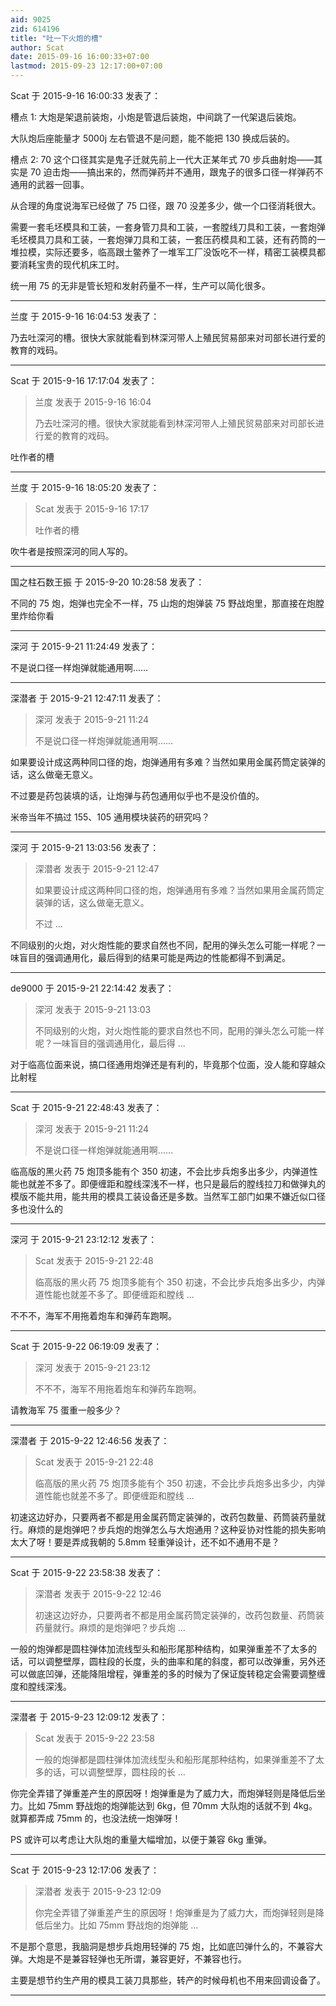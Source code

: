 ```yaml
---
aid: 9025
zid: 614196
title: "吐一下火炮的槽"
author: Scat
date: 2015-09-16 16:00:33+07:00
lastmod: 2015-09-23 12:17:00+07:00
---
```


Scat 于 2015-9-16 16:00:33 发表了：

槽点 1: 大炮是架退前装炮，小炮是管退后装炮，中间跳了一代架退后装炮。

大队炮后座能量才 5000j 左右管退不是问题，能不能把 130 换成后装的。

槽点 2: 70 这个口径其实是鬼子迁就先前上一代大正某年式 70 步兵曲射炮——其实是 70 迫击炮——搞出来的，然而弹药并不通用，跟鬼子的很多口径一样弹药不通用的武器一回事。

从合理的角度说海军已经做了 75 口径，跟 70 没差多少，做一个口径消耗很大。

需要一套毛坯模具和工装，一套身管刀具和工装，一套膛线刀具和工装，一套炮弹毛坯模具刀具和工装，一套炮弹刀具和工装，一套压药模具和工装，还有药筒的一堆拉模，实际还要多，临高跟土鳖养了一堆军工厂没饭吃不一样，精密工装模具都要消耗宝贵的现代机床工时。

统一用 75 的无非是管长短和发射药量不一样，生产可以简化很多。

---

兰度 于 2015-9-16 16:04:53 发表了：

乃去吐深河的槽。很快大家就能看到林深河带人上殖民贸易部来对司部长进行爱的教育的戏码。

---

Scat 于 2015-9-16 17:17:04 发表了：

> 兰度 发表于 2015-9-16 16:04
>
> 乃去吐深河的槽。很快大家就能看到林深河带人上殖民贸易部来对司部长进行爱的教育的戏码。

吐作者的槽

---

兰度 于 2015-9-16 18:05:20 发表了：

> Scat 发表于 2015-9-16 17:17
>
> 吐作者的槽

吹牛者是按照深河的同人写的。

---

国之柱石数王振 于 2015-9-20 10:28:58 发表了：

不同的 75 炮，炮弹也完全不一样，75 山炮的炮弹装 75 野战炮里，那直接在炮膛里炸给你看

---

深河 于 2015-9-21 11:24:49 发表了：

不是说口径一样炮弹就能通用啊……

---

深潜者 于 2015-9-21 12:47:11 发表了：

> 深河 发表于 2015-9-21 11:24
>
> 不是说口径一样炮弹就能通用啊……

如果要设计成这两种同口径的炮，炮弹通用有多难？当然如果用金属药筒定装弹的话，这么做毫无意义。

不过要是药包装填的话，让炮弹与药包通用似乎也不是没价值的。

米帝当年不搞过 155、105 通用模块装药的研究吗？

---

深河 于 2015-9-21 13:03:56 发表了：

> 深潜者 发表于 2015-9-21 12:47
>
> 如果要设计成这两种同口径的炮，炮弹通用有多难？当然如果用金属药筒定装弹的话，这么做毫无意义。
>
> 不过 ...

不同级别的火炮，对火炮性能的要求自然也不同，配用的弹头怎么可能一样呢？一味盲目的强调通用化，最后得到的结果可能是两边的性能都得不到满足。

---

de9000 于 2015-9-21 22:14:42 发表了：

> 深河 发表于 2015-9-21 13:03
>
> 不同级别的火炮，对火炮性能的要求自然也不同，配用的弹头怎么可能一样呢？一味盲目的强调通用化，最后得 ...

对于临高位面来说，搞口径通用炮弹还是有利的，毕竟那个位面，没人能和穿越众比射程

---

Scat 于 2015-9-21 22:48:43 发表了：

> 深河 发表于 2015-9-21 11:24
>
> 不是说口径一样炮弹就能通用啊……

临高版的黑火药 75 炮顶多能有个 350 初速，不会比步兵炮多出多少，内弹道性能也就差不多了。即便缠距和膛线深浅不一样，也只是最后的膛线拉刀和做弹丸的模版不能共用，能共用的模具工装设备还是多数。当然军工部门如果不嫌近似口径多也没什么的

---

深河 于 2015-9-21 23:12:12 发表了：

> Scat 发表于 2015-9-21 22:48
>
> 临高版的黑火药 75 炮顶多能有个 350 初速，不会比步兵炮多出多少，内弹道性能也就差不多了。即便缠距和膛线 ...

不不不，海军不用拖着炮车和弹药车跑啊。

---

Scat 于 2015-9-22 06:19:09 发表了：

> 深河 发表于 2015-9-21 23:12
>
> 不不不，海军不用拖着炮车和弹药车跑啊。

请教海军 75 蛋重一般多少？

---

深潜者 于 2015-9-22 12:46:56 发表了：

> Scat 发表于 2015-9-21 22:48
>
> 临高版的黑火药 75 炮顶多能有个 350 初速，不会比步兵炮多出多少，内弹道性能也就差不多了。即便缠距和膛线 ...

初速这边好办，只要两者不都是用金属药筒定装弹的，改药包数量、药筒装药量就行。麻烦的是炮弹吧？步兵炮的炮弹怎么与大炮通用？这种妥协对性能的损失影响太大了呀！要是弄成我朝的 5.8mm 轻重弹设计，还不如不通用不是？

---

Scat 于 2015-9-22 23:58:38 发表了：

> 深潜者 发表于 2015-9-22 12:46
>
> 初速这边好办，只要两者不都是用金属药筒定装弹的，改药包数量、药筒装药量就行。麻烦的是炮弹吧？步兵炮 ...

一般的炮弹都是圆柱弹体加流线型头和船形尾那种结构，如果弹重差不了太多的话，可以调整壁厚，圆柱段的长度，头的曲率和尾的斜度，都可以改弹重，另外还可以做底凹弹，还能降阻增程，弹重差的多的时候为了保证旋转稳定会需要调整缠度和膛线深浅。

---

深潜者 于 2015-9-23 12:09:12 发表了：

> Scat 发表于 2015-9-22 23:58
>
> 一般的炮弹都是圆柱弹体加流线型头和船形尾那种结构，如果弹重差不了太多的话，可以调整壁厚，圆柱段的长 ...

你完全弄错了弹重差产生的原因呀！炮弹重是为了威力大，而炮弹轻则是降低后坐力。比如 75mm 野战炮的炮弹能达到 6kg，但 70mm 大队炮的话就不到 4kg。就算都弄成 75mm 的，也没法统一炮弹呀！

PS 或许可以考虑让大队炮的重量大幅增加，以便于兼容 6kg 重弹。

---

Scat 于 2015-9-23 12:17:06 发表了：

> 深潜者 发表于 2015-9-23 12:09
>
> 你完全弄错了弹重差产生的原因呀！炮弹重是为了威力大，而炮弹轻则是降低后坐力。比如 75mm 野战炮的炮弹能 ...

不是那个意思，我脑洞是想步兵炮用轻弹的 75 炮，比如底凹弹什么的，不兼容大弹。大炮是不是兼容轻弹也无所谓，兼容更好，不兼容也行。

主要是想节约生产用的模具工装刀具那些，转产的时候母机也不用来回调设备了。

---
